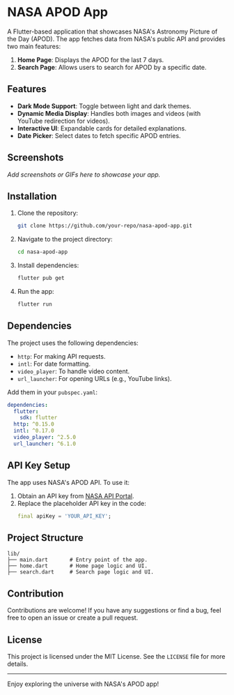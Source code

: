 # NASA APOD App

A Flutter-based application that showcases NASA's Astronomy Picture of the Day (APOD). The app fetches data from NASA's public API and provides two main features:

1. **Home Page**: Displays the APOD for the last 7 days.
2. **Search Page**: Allows users to search for APOD by a specific date.

## Features

- **Dark Mode Support**: Toggle between light and dark themes.
- **Dynamic Media Display**: Handles both images and videos (with YouTube redirection for videos).
- **Interactive UI**: Expandable cards for detailed explanations.
- **Date Picker**: Select dates to fetch specific APOD entries.

## Screenshots

_Add screenshots or GIFs here to showcase your app._

## Installation

1. Clone the repository:
   ```bash
   git clone https://github.com/your-repo/nasa-apod-app.git
   ```
2. Navigate to the project directory:
   ```bash
   cd nasa-apod-app
   ```
3. Install dependencies:
   ```bash
   flutter pub get
   ```
4. Run the app:
   ```bash
   flutter run
   ```

## Dependencies

The project uses the following dependencies:

- `http`: For making API requests.
- `intl`: For date formatting.
- `video_player`: To handle video content.
- `url_launcher`: For opening URLs (e.g., YouTube links).

Add them in your `pubspec.yaml`:
```yaml
dependencies:
  flutter:
    sdk: flutter
  http: ^0.15.0
  intl: ^0.17.0
  video_player: ^2.5.0
  url_launcher: ^6.1.0
```

## API Key Setup

The app uses NASA's APOD API. To use it:

1. Obtain an API key from [NASA API Portal](https://api.nasa.gov/).
2. Replace the placeholder API key in the code:
   ```dart
   final apiKey = 'YOUR_API_KEY';
   ```

## Project Structure

```plaintext
lib/
├── main.dart       # Entry point of the app.
├── home.dart       # Home page logic and UI.
├── search.dart     # Search page logic and UI.
```

## Contribution

Contributions are welcome! If you have any suggestions or find a bug, feel free to open an issue or create a pull request.

## License

This project is licensed under the MIT License. See the `LICENSE` file for more details.

---

Enjoy exploring the universe with NASA's APOD app!
